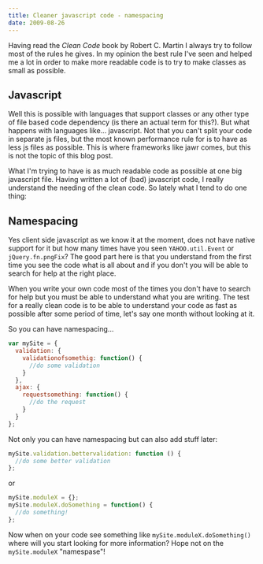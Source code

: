 ```yaml
---
title: Cleaner javascript code - namespacing
date: 2009-08-26
---
```


Having read the *Clean Code* book by Robert C. Martin I always try to follow most of the rules he gives. In my opinion the best rule I've seen and helped me a lot in order to make more readable code is to try to make classes as small as possible.

## Javascript

Well this is possible with languages that support classes or any other type of file based code dependency (is there an actual term for this?). But what happens with languages like... javascript. Not that you can't split your code in separate js files, but the most known performance rule for is to have as less js files as possible. This is where frameworks like jawr comes, but this is not the topic of this blog post.

What I'm trying to have is as much readable code as possible at one big javascript file. Having written a lot of (bad) javascript code, I really understand the needing of the clean code. So lately what I tend to do one thing:

## Namespacing

Yes client side javascript as we know it at the moment, does not have native support for it but how many times have you seen `YAHOO.util.Event` or `jQuery.fn.pngFix`? The good part here is that you understand from the first time you see the code what is all about and if you don't you will be able to search for help at the right place.

When you write your own code most of the times you don't have to search for help but you must be able to understand what you are writing. The test for a really clean code is to be able to understand your code as fast as possible after some period of time, let's say one month without looking at it.

So you can have namespacing...

```javascript
var mySite = {
  validation: {
    validationofsomethig: function() {
      //do some validation
    }
  },
  ajax: {
    requestsomething: function() {
      //do the request
    }
  }
};
```

Not only you can have namespacing but can also add stuff later:

```javascript
mySite.validation.bettervalidation: function () {
  //do some better validation
};
```

or

```javascript
mySite.moduleX = {};
mySite.moduleX.doSomething = function() {
  //do something!
};
```

Now when on your code see something like `mySite.moduleX.doSomething()` where will you start looking for more information? Hope not on the `mySite.moduleX` "namespase"!


